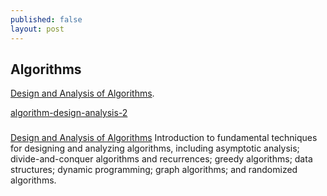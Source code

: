 ```yaml
---
published: false
layout: post
---
```

## Algorithms

[Design and Analysis of Algorithms](https://www.coursera.org/learn/algorithm-design-analysis/lecture/jSwWo/why-study-algorithms). 


[algorithm-design-analysis-2](https://www.coursera.org/learn/algorithm-design-analysis-2/home/welcome)


###  

[Design and Analysis of Algorithms](http://openclassroom.stanford.edu/MainFolder/HomePage.php)
Introduction to fundamental techniques for designing and analyzing algorithms, including asymptotic analysis; divide-and-conquer algorithms and recurrences; greedy algorithms; data structures; dynamic programming; graph algorithms; and randomized algorithms. 


